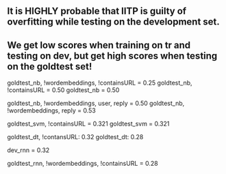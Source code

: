 ## It is HIGHLY probable that IITP is guilty of overfitting while testing on the development set. 
## We get low scores when training on tr and testing on dev, but get high scores when testing on the goldtest set!

goldtest_nb, !wordembeddings, !containsURL =  0.25
goldtest_nb, !containsURL = 0.50
goldtest_nb =  0.50

goldtest_nb, !wordembeddings, user, reply = 0.50
goldtest_nb, !wordembeddings, reply = 0.53



goldtest_svm, !containsURL = 0.321
goldtest_svm = 0.321

goldtest_dt, !contansURL: 0.32
goldtest_dt: 0.28

dev_rnn = 0.32

goldtest_rnn, !wordembeddings, !containsURL = 0.28



